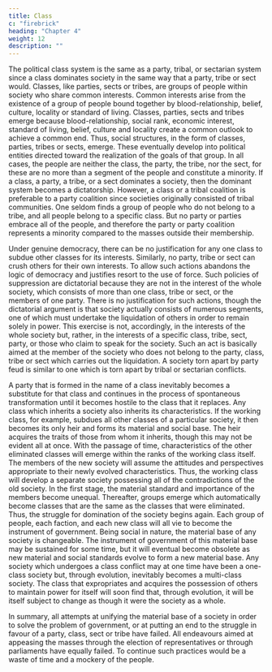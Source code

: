```yaml
---
title: Class
c: "firebrick"
heading: "Chapter 4"
weight: 12
description: ""
---
```



The political class system is the same as a party, tribal, or sectarian system since a class dominates society in the same way that a party, tribe or sect would. Classes, like parties, sects or
tribes, are groups of people within society who share common
interests. Common interests arise from the existence of a group
of people bound together by blood-relationship, belief, culture,
locality or standard of living. Classes, parties, sects and tribes
emerge because blood-relationship, social rank, economic interest, standard of living, belief, culture and locality create a common outlook to achieve a common end. Thus, social structures,
in the form of classes, parties, tribes or sects, emerge. These
eventually develop into political entities directed toward the realization of the goals of that group. In all cases, the people are
neither the class, the party, the tribe, nor the sect, for these are
no more than a segment of the people and constitute a minority.
If a class, a party, a tribe, or a sect dominates a society, then the
dominant system becomes a dictatorship. However, a class or a
tribal coalition is preferable to a party coalition since societies
originally consisted of tribal communities. One seldom finds a
group of people who do not belong to a tribe, and all people
belong to a specific class. But no party or parties embrace all of
the people, and therefore the party or party coalition represents
a minority compared to the masses outside their membership.

Under genuine democracy, there can be no justification for any
one class to subdue other classes for its interests. Similarly, no
party, tribe or sect can crush others for their own interests.
To allow such actions abandons the logic of democracy and
justifies resort to the use of force. Such policies of suppression
are dictatorial because they are not in the interest of the whole
society, which consists of more than one class, tribe or sect, or
the members of one party. There is no justification for such actions, though the dictatorial argument is that society actually consists of numerous segments, one of which must undertake
the liquidation of others in order to remain solely in power. This
exercise is not, accordingly, in the interests of the whole society
but, rather, in the interests of a specific class, tribe, sect, party, or
those who claim to speak for the society. Such an act is basically
aimed at the member of the society who does not belong to the
party, class, tribe or sect which carries out the liquidation.
A society torn apart by party feud is similar to one which is
torn apart by tribal or sectarian conflicts.


A party that is formed in the name of a class inevitably becomes a substitute for that class and continues in the process of
spontaneous transformation until it becomes hostile to the class
that it replaces.
Any class which inherits a society also inherits its characteristics. If the working class, for example, subdues all other classes
of a particular society, it then becomes its only heir and forms
its material and social base. The heir acquires the traits of those
from whom it inherits, though this may not be evident all at
once. With the passage of time, characteristics of the other eliminated classes will emerge within the ranks of the working class
itself. The members of the new society will assume the attitudes and perspectives appropriate to their newly evolved characteristics. Thus, the working class will develop a separate society
possessing all of the contradictions of the old society. In the first
stage, the material standard and importance of the members become unequal. Thereafter, groups emerge which automatically
become classes that are the same as the classes that were eliminated. Thus, the struggle for domination of the society begins again. Each group of people, each faction, and each new class
will all vie to become the instrument of government.
Being social in nature, the material base of any society is
changeable. The instrument of government of this material base
may be sustained for some time, but it will eventual become obsolete as new material and social standards evolve to form a new
material base. Any society which undergoes a class conflict may
at one time have been a one-class society but, through evolution,
inevitably becomes a multi-class society.
The class that expropriates and acquires the possession of others to maintain power for itself will soon find that, through evolution, it will be itself subject to change as though it were the
society as a whole.

In summary, all attempts at unifying the material base of
a society in order to solve the problem of government, or at
putting an end to the struggle in favour of a party, class, sect or
tribe have failed. All endeavours aimed at appeasing the masses
through the election of representatives or through parliaments
have equally failed. To continue such practices would be a waste
of time and a mockery of the people.

